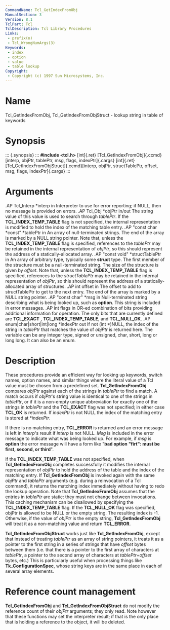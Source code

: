 ```yaml
---
CommandName: Tcl_GetIndexFromObj
ManualSection: 3
Version: 8.1
TclPart: Tcl
TclDescription: Tcl Library Procedures
Links:
 - prefix(n)
 - Tcl_WrongNumArgs(3)
Keywords:
 - index
 - option
 - value
 - table lookup
Copyright:
 - Copyright (c) 1997 Sun Microsystems, Inc.
---
```


# Name

Tcl_GetIndexFromObj, Tcl_GetIndexFromObjStruct - lookup string in table of keywords

# Synopsis

::: {.synopsis} :::
**#include <tcl.h>**
[int]{.ret} [Tcl_GetIndexFromObj]{.ccmd}[interp, objPtr, tablePtr, msg, flags, indexPtr]{.cargs}
[int]{.ret} [Tcl_GetIndexFromObjStruct]{.ccmd}[interp, objPtr, structTablePtr, offset, msg, flags, indexPtr]{.cargs}
:::

# Arguments

.AP Tcl_Interp *interp in Interpreter to use for error reporting; if NULL, then no message is provided on errors. .AP Tcl_Obj *objPtr in/out The string value of this value is used to search through *tablePtr*. If the **TCL_INDEX_TEMP_TABLE** flag is not specified, the internal representation is modified to hold the index of the matching table entry. .AP "const char *const" *tablePtr in An array of null-terminated strings.  The end of the array is marked by a NULL string pointer. Note that, unless the **TCL_INDEX_TEMP_TABLE** flag is specified, references to the *tablePtr* may be retained in the internal representation of *objPtr*, so this should represent the address of a statically-allocated array. .AP "const void" *structTablePtr in An array of arbitrary type, typically some **struct** type. The first member of the structure must be a null-terminated string. The size of the structure is given by *offset*. Note that, unless the **TCL_INDEX_TEMP_TABLE** flag is specified, references to the *structTablePtr* may be retained in the internal representation of *objPtr*, so this should represent the address of a statically-allocated array of structures. .AP int offset in The offset to add to structTablePtr to get to the next entry. The end of the array is marked by a NULL string pointer. .AP "const char" *msg in Null-terminated string describing what is being looked up, such as **option**.  This string is included in error messages. .AP int flags in OR-ed combination of bits providing additional information for operation.  The only bits that are currently defined are **TCL_EXACT** , **TCL_INDEX_TEMP_TABLE**, and **TCL_NULL_OK**. .AP enum|char|short|int|long *indexPtr out If not (int *)NULL, the index of the string in *tablePtr* that matches the value of *objPtr* is returned here. The variable can be any integer type, signed or unsigned, char, short, long or long long. It can also be an enum.

# Description

These procedures provide an efficient way for looking up keywords, switch names, option names, and similar things where the literal value of a Tcl value must be chosen from a predefined set. **Tcl_GetIndexFromObj** compares *objPtr* against each of the strings in *tablePtr* to find a match.  A match occurs if *objPtr*'s string value is identical to one of the strings in *tablePtr*, or if it is a non-empty unique abbreviation for exactly one of the strings in *tablePtr* and the **TCL_EXACT** flag was not specified; in either case **TCL_OK** is returned. If *indexPtr* is not NULL the index of the matching entry is stored at **indexPtr*.

If there is no matching entry, **TCL_ERROR** is returned and an error message is left in *interp*'s result if *interp* is not NULL.  *Msg* is included in the error message to indicate what was being looked up.  For example, if *msg* is **option** the error message will have a form like "**bad option \"firt\": must be first, second, or third**".

If the **TCL_INDEX_TEMP_TABLE** was not specified, when **Tcl_GetIndexFromObj** completes successfully it modifies the internal representation of *objPtr* to hold the address of the table and the index of the matching entry.  If **Tcl_GetIndexFromObj** is invoked again with the same *objPtr* and *tablePtr* arguments (e.g. during a reinvocation of a Tcl command), it returns the matching index immediately without having to redo the lookup operation.  Note that **Tcl_GetIndexFromObj** assumes that the entries in *tablePtr* are static: they must not change between invocations.  This caching mechanism can be disallowed by specifying the **TCL_INDEX_TEMP_TABLE** flag. If the **TCL_NULL_OK** flag was specified, objPtr is allowed to be NULL or the empty string. The resulting index is -1. Otherwise, if the value of *objPtr* is the empty string, **Tcl_GetIndexFromObj** will treat it as a non-matching value and return **TCL_ERROR**.

**Tcl_GetIndexFromObjStruct** works just like **Tcl_GetIndexFromObj**, except that instead of treating *tablePtr* as an array of string pointers, it treats it as a pointer to the first string in a series of strings that have *offset* bytes between them (i.e. that there is a pointer to the first array of characters at *tablePtr*, a pointer to the second array of characters at *tablePtr*+*offset* bytes, etc.) This is particularly useful when processing things like **Tk_ConfigurationSpec**, whose string keys are in the same place in each of several array elements.

# Reference count management

**Tcl_GetIndexFromObj** and **Tcl_GetIndexFromObjStruct** do not modify the reference count of their *objPtr* arguments; they only read. Note however that these functions may set the interpreter result; if that is the only place that is holding a reference to the object, it will be deleted.

